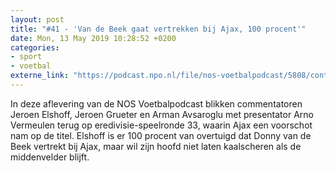 ```yaml
---
layout: post
title: "#41 - 'Van de Beek gaat vertrekken bij Ajax, 100 procent'"
date: Mon, 13 May 2019 10:28:52 +0200
categories: 
- sport 
- voetbal 
externe_link: "https://podcast.npo.nl/file/nos-voetbalpodcast/5808/content.omroep.nl/portal/podcast/nporadio1/nos-voetbalpodcast/2019/05/nporadio1_nos-voetbalpodcast_20190513_nos-voetbalpodcast-41-van-de-beek-gaat-vertrekken-bij-ajax-100-procent_XBSRPA.mp3"
---
```


In deze aflevering van de NOS Voetbalpodcast blikken commentatoren Jeroen Elshoff, Jeroen Grueter en Arman Avsaroglu met presentator Arno Vermeulen terug op eredivisie-speelronde 33, waarin Ajax een voorschot nam op de titel. Elshoff is er 100 procent van overtuigd dat Donny van de Beek vertrekt bij Ajax, maar wil zijn hoofd niet laten kaalscheren als de middenvelder blijft.
